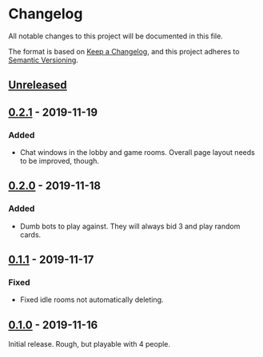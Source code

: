 # Changelog

All notable changes to this project will be documented in this file.

The format is based on [Keep a Changelog](https://keepachangelog.com/en/1.0.0/),
and this project adheres to [Semantic Versioning](https://semver.org/spec/v2.0.0.html).

## [Unreleased]

## [0.2.1] - 2019-11-19

### Added

- Chat windows in the lobby and game rooms. Overall page layout needs to be
  improved, though.

## [0.2.0] - 2019-11-18

### Added

- Dumb bots to play against. They will always bid 3 and play random cards.

## [0.1.1] - 2019-11-17

### Fixed

- Fixed idle rooms not automatically deleting.

## [0.1.0] - 2019-11-16

Initial release. Rough, but playable with 4 people.

[unreleased]: https://github.com/mreishus/spades/compare/v0.2.1...HEAD
[0.2.1]: https://github.com/mreishus/spades/compare/v0.2.0...v0.2.1
[0.2.0]: https://github.com/mreishus/spades/compare/v0.1.1...v0.2.0
[0.1.1]: https://github.com/mreishus/spades/compare/v0.1.0...v0.1.1
[0.1.0]: https://github.com/mreishus/spades/releases/tag/v0.1.0
